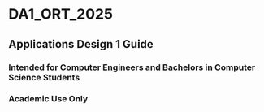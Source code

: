 # DA1_ORT_2025
## Applications Design 1 Guide 
### Intended for Computer Engineers and Bachelors in Computer Science Students
### Academic Use Only
